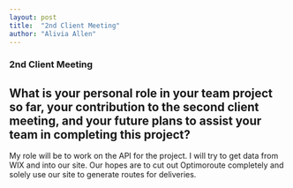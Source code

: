 ```yaml
---
layout: post
title:  "2nd Client Meeting"
author: "Alivia Allen"
---
```


### 2nd Client Meeting


## What is your personal role in your team project so far, your contribution to the second client meeting, and your future plans to assist your team in completing this project?
My role will be to work on the API for the project. I will try to get data from WIX and into our site. Our hopes are to cut out Optimoroute completely and solely use our site to generate routes for deliveries. 
